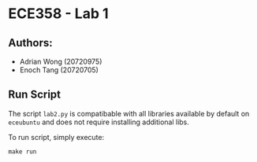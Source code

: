 # ECE358 - Lab 1

## Authors:
- Adrian Wong (20720975)
- Enoch Tang (20720705)

## Run Script
The script `lab2.py` is compatibable with all libraries available by default on `eceubuntu` and does not require installing additional libs.

To run script, simply execute:
```
make run
```
